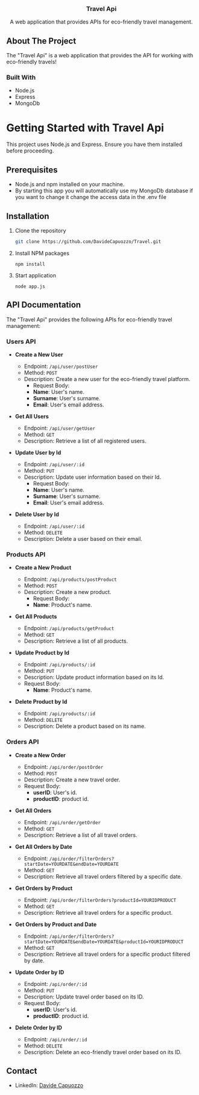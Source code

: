 <br />
<div align="center">
  <h3 align="center">Travel Api</h3>

  <p align="center">
    A web application that provides APIs for eco-friendly travel management.
    <br />
  </p>
</div>

<!-- ABOUT THE PROJECT -->

## About The Project

The "Travel Api" is a web application that provides the API for working with eco-friendly travels!

### Built With

- Node.js
- Express
- MongoDb


# Getting Started with Travel Api

This project uses Node.js and Express. Ensure you have them installed before proceeding.

## Prerequisites

- Node.js and npm installed on your machine.
- By starting this app you will automatically use my MongoDb database if you want to change it change the access data in the .env file

## Installation

1. Clone the repository

   ```sh
   git clone https://github.com/DavideCapuozzo/Travel.git

   ```

2. Install NPM packages

   ```
   npm install
   ```

3. Start application
   ```
   node app.js
   ```


<!-- API DOCUMENTATION -->

## API Documentation

The "Travel Api" provides the following APIs for eco-friendly travel management:

### Users API

- **Create a New User**

  - Endpoint: `/api/user/postUser`
  - Method: `POST`
  - Description: Create a new user for the eco-friendly travel platform.
    - Request Body:
    - **Name**: User's name.
    - **Surname**: User's surname.
    - **Email**: User's email address.

- **Get All Users**

  - Endpoint: `/api/user/getUser`
  - Method: `GET`
  - Description: Retrieve a list of all registered users.

- **Update User by Id**

  - Endpoint: `/api/user/:id`
  - Method: `PUT`
  - Description: Update user information based on their Id.
    - Request Body:
    - **Name**: User's name.
    - **Surname**: User's surname.
    - **Email**: User's email address.

- **Delete User by Id**
  - Endpoint: `/api/user/:id`
  - Method: `DELETE`
  - Description: Delete a user based on their email.

### Products API

- **Create a New Product**

  - Endpoint: `/api/products/postProduct`
  - Method: `POST`
  - Description: Create a new product.
    - Request Body:
    - **Name**: Product's name.

- **Get All Products**

  - Endpoint: `/api/products/getProduct`
  - Method: `GET`
  - Description: Retrieve a list of all products.

- **Update Product by Id**

  - Endpoint: `/api/products/:id`
  - Method: `PUT`
  - Description: Update product information based on its Id.
  - Request Body:
    - **Name**: Product's name.

- **Delete Product by Id**
  - Endpoint: `/api/products/:id`
  - Method: `DELETE`
  - Description: Delete a product based on its name.

### Orders API

- **Create a New Order**

  - Endpoint: `/api/order/postOrder`
  - Method: `POST`
  - Description: Create a new travel order.
  - Request Body:
    - **userID**: User's id.
    - **productID**: product id.

- **Get All Orders**

  - Endpoint: `/api/order/getOrder`
  - Method: `GET`
  - Description: Retrieve a list of all travel orders.

- **Get All Orders by Date**

  - Endpoint: `/api/order/filterOrders?startDate=YOURDATE&endDate=YOURDATE`
  - Method: `GET`
  - Description: Retrieve all travel orders filtered by a specific date.

- **Get Orders by Product**

  - Endpoint: `/api/order/filterOrders?productId=YOURIDPRODUCT`
  - Method: `GET`
  - Description: Retrieve all travel orders for a specific product.

- **Get Orders by Product and Date**

  - Endpoint: `/api/order/filterOrders?startDate=YOURDATE&endDate=YOURDATE&productId=YOURIDPRODUCT`
  - Method: `GET`
  - Description: Retrieve all travel orders for a specific product filtered by date.

- **Update Order by ID**

  - Endpoint: `/api/order/:id`
  - Method: `PUT`
  - Description: Update travel order based on its ID.
  - Request Body:
    - **userID**: User's id.
    - **productID**: product id.

- **Delete Order by ID**
  - Endpoint: `/api/order/:id`
  - Method: `DELETE`
  - Description: Delete an eco-friendly travel order based on its ID.

<!-- CONTACT -->

## Contact

- LinkedIn: [Davide Capuozzo](https://www.linkedin.com/in/davide-capuozzo-8468682a3/)

